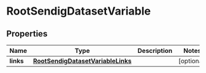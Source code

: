 

# RootSendigDatasetVariable

## Properties

Name | Type | Description | Notes
------------ | ------------- | ------------- | -------------
**links** | [**RootSendigDatasetVariableLinks**](RootSendigDatasetVariableLinks.md) |  |  [optional]




